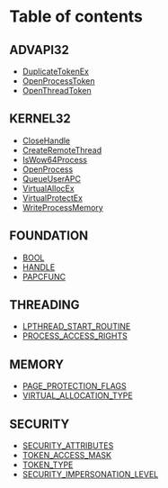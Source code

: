 # Table of contents

## ADVAPI32

* [DuplicateTokenEx](README.md)
* [OpenProcessToken](<README (2).md>)
* [OpenThreadToken](advapi32/openthreadtoken.md)

## KERNEL32

* [CloseHandle](<README (1).md>)
* [CreateRemoteThread](kernel32/createremotethread.md)
* [IsWow64Process](kernel32/iswow64process.md)
* [OpenProcess](<README (1) (1).md>)
* [QueueUserAPC](kernel32/queueuserapc.md)
* [VirtualAllocEx](kernel32/virtualallocex.md)
* [VirtualProtectEx](kernel32/virtualprotectex.md)
* [WriteProcessMemory](kernel32/writeprocessmemory.md)

## FOUNDATION

* [BOOL](foundation/bool.md)
* [HANDLE](foundation/handle.md)
* [PAPCFUNC](foundation/papcfunc.md)

## THREADING

* [LPTHREAD\_START\_ROUTINE](threading/lpthread\_start\_routine.md)
* [PROCESS\_ACCESS\_RIGHTS](threading/process\_access\_rights.md)

## MEMORY

* [PAGE\_PROTECTION\_FLAGS](memory/page\_protection\_flags.md)
* [VIRTUAL\_ALLOCATION\_TYPE](memory/virtual\_allocation\_type.md)

## SECURITY

* [SECURITY\_ATTRIBUTES](security/security\_attributes.md)
* [TOKEN\_ACCESS\_MASK](security/token\_access\_mask.md)
* [TOKEN\_TYPE](security/token\_type.md)
* [SECURITY\_IMPERSONATION\_LEVEL](security/security\_impersonation\_level.md)
